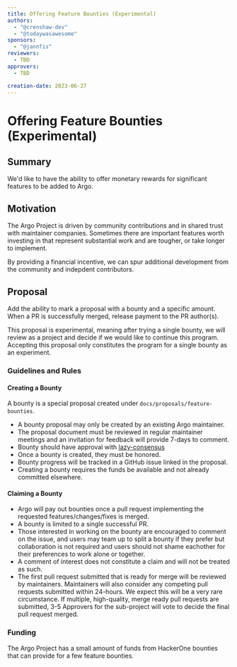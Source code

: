 ```yaml
---
title: Offering Feature Bounties (Experimental)
authors:
  - "@crenshaw-dev"
  - "@todaywasawesome"
sponsors:
  - "@jannfis"
reviewers:
  - TBD
approvers:
  - TBD

creation-date: 2023-06-27
---
```

# Offering Feature Bounties (Experimental)

## Summary
We'd like to have the ability to offer monetary rewards for significant features to be added to Argo. 

## Motivation
The Argo Project is driven by community contributions and in shared trust with maintainer companies. Sometimes there are important features worth investing in that represent substantial work and are tougher, or take longer to implement. 

By providing a financial incentive, we can spur additional development from the community and indepdent contributors. 

## Proposal
Add the ability to mark a proposal with a bounty and a specific amount. When a PR is successfully merged, release payment to the PR author(s). 

This proposal is experimental, meaning after trying a single bounty, we will review as a project and decide if we would like to continue this program. Accepting this proposal only constitutes the program for a single bounty as an experiment. 

### Guidelines and Rules

#### Creating a Bounty
A bounty is a special proposal created under `docs/proposals/feature-bounties`. 
* A bounty proposal may only be created by an existing Argo maintainer.
* The proposal document must be reviewed in regular maintainer meetings and an invitation for feedback will provide 7-days to comment.
* Bounty should have approval with [lazy-consensus](https://community.apache.org/committers/lazyConsensus.html)
* Once a bounty is created, they must be honored.
* Bounty progress will be tracked in a GitHub issue linked in the proposal.
* Creating a bounty requires the funds be available and not already committed elsewhere. 

#### Claiming a Bounty
* Argo will pay out bounties once a pull request implementing the requested features/changes/fixes is merged.
* A bounty is limited to a single successful PR.
* Those interested in working on the bounty are encouraged to comment on the issue, and users may team up to split a bounty if they prefer but collaboration is not required and users should not shame eachother for their preferences to work alone or together.
* A comment of interest does not constitute a claim and will not be treated as such.
* The first pull request submitted that is ready for merge will be reviewed by maintainers. Maintainers will also consider any competing pull requests submitted within 24-hours. We expect this will be a very rare circumstance. If multiple, high-quality, merge ready pull requests are submitted, 3-5 Approvers for the sub-project will vote to decide the final pull request merged.

### Funding
The Argo Project has a small amount of funds from HackerOne bounties that can provide for a few feature bounties. 